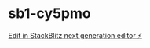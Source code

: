 # sb1-cy5pmo

[Edit in StackBlitz next generation editor ⚡️](https://stackblitz.com/~/github.com/Oscar-Santacruz/sb1-cy5pmo)